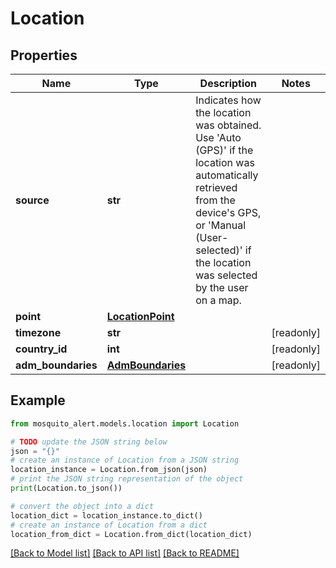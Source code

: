 # Location


## Properties

Name | Type | Description | Notes
------------ | ------------- | ------------- | -------------
**source** | **str** | Indicates how the location was obtained. Use &#39;Auto (GPS)&#39; if the location was automatically retrieved from the device&#39;s GPS, or &#39;Manual (User-selected)&#39; if the location was selected by the user on a map. | 
**point** | [**LocationPoint**](LocationPoint.md) |  | 
**timezone** | **str** |  | [readonly] 
**country_id** | **int** |  | [readonly] 
**adm_boundaries** | [**AdmBoundaries**](AdmBoundaries.md) |  | [readonly] 

## Example

```python
from mosquito_alert.models.location import Location

# TODO update the JSON string below
json = "{}"
# create an instance of Location from a JSON string
location_instance = Location.from_json(json)
# print the JSON string representation of the object
print(Location.to_json())

# convert the object into a dict
location_dict = location_instance.to_dict()
# create an instance of Location from a dict
location_from_dict = Location.from_dict(location_dict)
```
[[Back to Model list]](../README.md#documentation-for-models) [[Back to API list]](../README.md#documentation-for-api-endpoints) [[Back to README]](../README.md)


